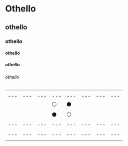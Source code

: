 # Othello
## othello
### othello
#### othello
##### othello
###### othello


|||||||||
|---|---|---|---|---|---|---|---|
|||||||||
|---|---|---|---|---|---|---|---|
||||:white_circle:|:black_circle:||||
||||:black_circle:|:white_circle:||||
|---|---|---|---|---|---|---|---|
|||||||||
|---|---|---|---|---|---|---|---|
|||||||||

